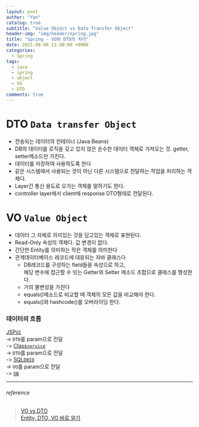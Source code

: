 ```yaml
---
layout: post
author: "Yan"
catalog: true
subtitle: "Value Object vs Data Transfer Object"
header-img: "img/header/spring.jpg"
title: "Spring - VO와 DTO의 차이"
date: 2021-08-06 11:40:08 +0000
categories:
  - Spring
tags:
  - java
  - spring
  - object
  - VO
  - DTO
comments: true
---
```


# DTO `Data transfer Object`

- 전송되는 데이터의 컨테이너 (Java Beans)
- DB의 데이터를 로직을 갖고 있지 않은 순수한 데이터 객체로 가져오는 것. getter, setter메소드만 가진다.
- 데이터를 저장하여 사용하도록 한다
- 같은 시스템에서 사용되는 것이 아닌 다른 시스템으로 전달하는 작업을 처리하는 객체다.
- Layer간 통신 용도로 오가는 객체를 말하기도 한다.
- controller layer에서 client에 response DTO형태로 전달된다.

# VO `Value Object`

- 데이터 그 자체로 의미있는 것을 담고있는 객체로 표현된다. 
- Read-Only 속성의 객체다. 값 변경이 없다.
- 간단한 Entity를 의미하는 작은 객체를 의미한다
- 관계데이터베이스 레코드에 대응되는 자바 클래스다
    - DB레코드를 구성하는 field들을 속성으로 하고,  
    해당 변수에 접근할 수 잇는 Getter와 Setter 메소드 조합으로 클래스를 형성한다.
    - 거의 불변성을 가진다
    - equals()메소드로 비교할 때 객체의 모든 값을 비교해야 한다.
    - equals()와 hashcode()를 오버라이딩 한다.

### 데이터의 흐름
<U>JSP`UI`</U>  
-> `DTO`를 param으로 전달   
-> <U>Class`service`</U>   
-> `DTO`를 param으로 전달   
-> <U>SQL`DBIO`</U>   
-> `VO`를 param으로 전달   
-> <U>`DB`</U>


---
###### reference 
> [VO vs DTO](https://ijbgo.tistory.com/9#recentEntries)  
> [Entity, DTO, VO 바로 알기](https://velog.io/@gillog/Entity-DTO-VO-%EB%B0%94%EB%A1%9C-%EC%95%8C%EA%B8%B0)

